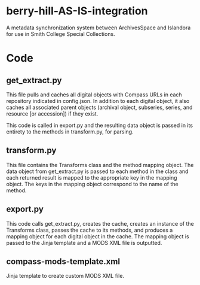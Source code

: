 # berry-hill-AS-IS-integration
A metadata synchronization system between ArchivesSpace and Islandora for use in Smith College Special Collections.

# Code
## get_extract.py
This file pulls and caches all digital objects with Compass URLs in each repository indicated in config.json. In addition to each digital object, it also caches all associated parent objects (archival object, subseries, series, and resource [or accession]) if they exist. 

This code is called in export.py and the resulting data object is passed in its entirety to the methods in transform.py, for parsing.

## transform.py
This file contains the Transforms class and the method mapping object. The data object from get_extract.py is passed to each method in the class and each returned result is mapped to the appropriate key in the mapping object. The keys in the mapping object correspond to the name of the method.

## export.py
This code calls get_extract.py, creates the cache, creates an instance of the Transforms class, passes the cache to its methods, and produces a mapping object for each digital object in the cache. The mapping object is passed to the Jinja template and a MODS XML file is outputted.

## compass-mods-template.xml
Jinja template to create custom MODS XML file.